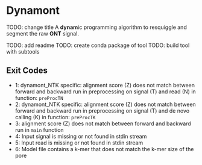 # Dynamont

TODO: change title
A **dynam**ic programming algorithm to resquiggle and segment the raw **ONT** signal.

TODO: add readme
TODO: create conda package of tool
TODO: build tool with subtools

## Exit Codes

- 1: dynamont_NTK specific: alignment score (Z) does not match between forward and backward run in preprocessing on signal (T) and read (N) in function: `preProcTN`
- 2: dynamont_NTK specific: alignment score (Z) does not match between forward and backward run in preprocessing on signal (T) and de novo calling (K) in function: `preProcTK`
- 3: alignment score (Z) does not match between forward and backward run in `main` function
- 4: Input signal is missing or not found in stdin stream
- 5: Input read is missing or not found in stdin stream
- 6: Model file contains a k-mer that does not match the k-mer size of the pore
